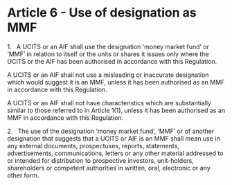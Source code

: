 # Article 6 - Use of designation as MMF


1.   A UCITS or an AIF shall use the designation ‘money market fund’ or ‘MMF’ in relation to itself or the units or shares it issues only where the UCITS or the AIF has been authorised in accordance with this Regulation.

A UCITS or an AIF shall not use a misleading or inaccurate designation which would suggest it is an MMF, unless it has been authorised as an MMF in accordance with this Regulation.

A UCITS or an AIF shall not have characteristics which are substantially similar to those referred to in Article 1(1), unless it has been authorised as an MMF in accordance with this Regulation.

2.   The use of the designation ‘money market fund’, ‘MMF’ or of another designation that suggests that a UCITS or AIF is an MMF shall mean use in any external documents, prospectuses, reports, statements, advertisements, communications, letters or any other material addressed to or intended for distribution to prospective investors, unit-holders, shareholders or competent authorities in written, oral, electronic or any other form.
